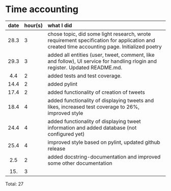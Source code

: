# Time accounting

| date | hour(s) | what I did |
| :----:|:-----| :-----|
| 28.3 |  3    | chose topic, did some light research, wrote requirement specification for application and created time accounting page. Initialized poetry |
| 29.3 |  3    | added all entities (user, tweet, comment, like and follow), UI service for handling rlogin and register. Updated README.md.  |
|  4.4 |  2    | added tests and test coverage.  |
| 14.4 |  2    | added pylint|
| 17.4 |  2    | added functionality of creation of tweets |
| 18.4 |  4    | added functionality of displaying tweets and likes, increased test coverage to 26%, improved style |
| 24.4 |  4    | added functionality of displaying tweet information and added database (not configured yet)|
| 25.4 |  4    | improved style based on pylint, updated github release  |
| 2.5  |  2    | added docstring-documentation and improved some other documentation|
| 15.  |  3    | |
Total:  27




